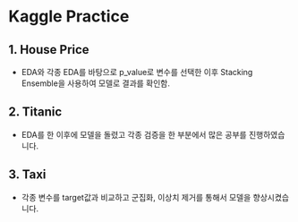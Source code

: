 # Kaggle Practice

## 1. House Price
- EDA와 각종 EDA를 바탕으로 p_value로 변수를 선택한 이후 Stacking Ensemble을 사용하여 모델로 결과를 확인함.

## 2. Titanic
- EDA를 한 이후에 모델을 돌렸고 각종 검증을 한 부분에서 많은 공부를 진행하였습니다.

## 3. Taxi
- 각종 변수를  target값과 비교하고 군집화, 이상치 제거를 통해서 모델을 향상시켰습니다.
 
